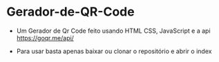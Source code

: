 # Gerador-de-QR-Code

- Um Gerador de Qr Code feito usando HTML CSS, JavaScript e a api https://goqr.me/api/

- Para usar basta apenas baixar ou clonar o repositório e abrir o index
